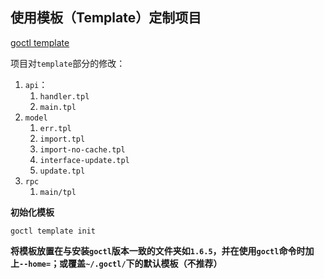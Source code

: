 ## 使用模板（Template）定制项目

[goctl template](https://go-zero.dev/docs/tutorials/cli/template)

项目对`template`部分的修改：

1. `api`：
   1. `handler.tpl`
   2. `main.tpl`
2. `model`
   1. `err.tpl`
   2. `import.tpl`
   3. `import-no-cache.tpl`
   4. `interface-update.tpl`
   5. `update.tpl`
3. `rpc`
   1. `main/tpl`

**初始化模板**

```shell
goctl template init
```

**将模板放置在与安装`goctl`版本一致的文件夹如`1.6.5`，并在使用`goctl`命令时加上`--home=`；或覆盖`~/.goctl/`下的默认模板（不推荐）**